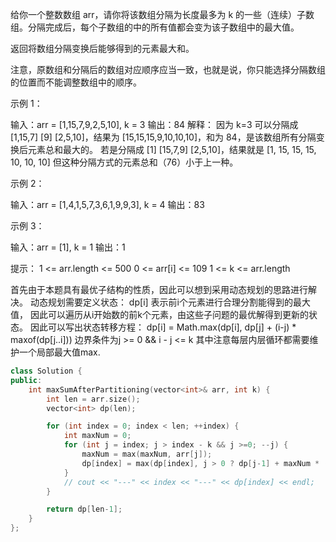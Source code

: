给你一个整数数组 arr，请你将该数组分隔为长度最多为 k 的一些（连续）子数组。分隔完成后，每个子数组的中的所有值都会变为该子数组中的最大值。

返回将数组分隔变换后能够得到的元素最大和。

注意，原数组和分隔后的数组对应顺序应当一致，也就是说，你只能选择分隔数组的位置而不能调整数组中的顺序。

示例 1：

输入：arr = [1,15,7,9,2,5,10], k = 3
输出：84
解释：
因为 k=3 可以分隔成 [1,15,7] [9] [2,5,10]，结果为 [15,15,15,9,10,10,10]，和为 84，是该数组所有分隔变换后元素总和最大的。
若是分隔成 [1] [15,7,9] [2,5,10]，结果就是 [1, 15, 15, 15, 10, 10, 10] 但这种分隔方式的元素总和（76）小于上一种。 

示例 2：

输入：arr = [1,4,1,5,7,3,6,1,9,9,3], k = 4
输出：83


示例 3：

输入：arr = [1], k = 1
输出：1

提示：
	1 <= arr.length <= 500
	0 <= arr[i] <= 109
	1 <= k <= arr.length

首先由于本题具有最优子结构的性质，因此可以想到采用动态规划的思路进行解决。
动态规划需要定义状态：
dp[i] 表示前i个元素进行合理分割能得到的最大值，
因此可以遍历从i开始数的前k个元素，由这些子问题的最优解得到更新的状态。
因此可以写出状态转移方程：
dp[i] = Math.max(dp[i], dp[j] + (i-j) * maxof(dp[j..i]))
边界条件为j >= 0 && i - j <= k
其中注意每层内层循环都需要维护一个局部最大值max.

~~~cpp
class Solution {
public:
    int maxSumAfterPartitioning(vector<int>& arr, int k) {
        int len = arr.size();
        vector<int> dp(len);

        for (int index = 0; index < len; ++index) {
            int maxNum = 0;
            for (int j = index; j > index - k && j >=0; --j) {
                maxNum = max(maxNum, arr[j]);
                dp[index] = max(dp[index], j > 0 ? dp[j-1] + maxNum * (index-j+1) : maxNum * (index-j+1));
            }
            // cout << "---" << index << "---" << dp[index] << endl;
        }

        return dp[len-1];
    }
};
~~~